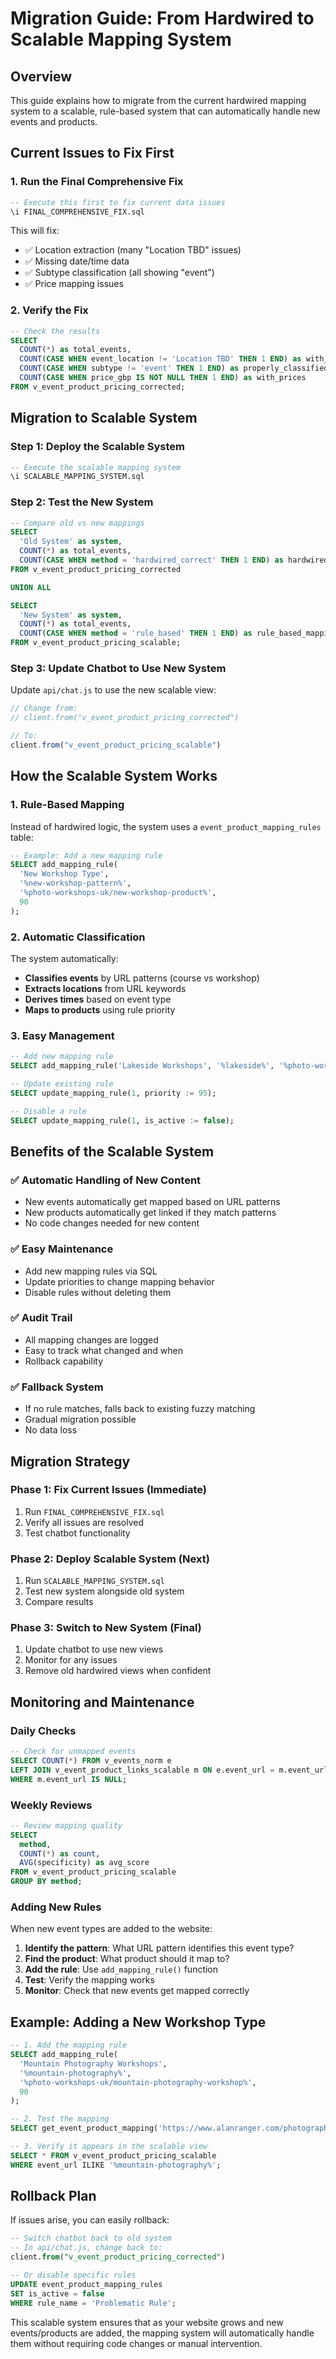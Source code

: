# Migration Guide: From Hardwired to Scalable Mapping System

## Overview
This guide explains how to migrate from the current hardwired mapping system to a scalable, rule-based system that can automatically handle new events and products.

## Current Issues to Fix First

### 1. Run the Final Comprehensive Fix
```sql
-- Execute this first to fix current data issues
\i FINAL_COMPREHENSIVE_FIX.sql
```

This will fix:
- ✅ Location extraction (many "Location TBD" issues)
- ✅ Missing date/time data
- ✅ Subtype classification (all showing "event")
- ✅ Price mapping issues

### 2. Verify the Fix
```sql
-- Check the results
SELECT 
  COUNT(*) as total_events,
  COUNT(CASE WHEN event_location != 'Location TBD' THEN 1 END) as with_locations,
  COUNT(CASE WHEN subtype != 'event' THEN 1 END) as properly_classified,
  COUNT(CASE WHEN price_gbp IS NOT NULL THEN 1 END) as with_prices
FROM v_event_product_pricing_corrected;
```

## Migration to Scalable System

### Step 1: Deploy the Scalable System
```sql
-- Execute the scalable mapping system
\i SCALABLE_MAPPING_SYSTEM.sql
```

### Step 2: Test the New System
```sql
-- Compare old vs new mappings
SELECT 
  'Old System' as system,
  COUNT(*) as total_events,
  COUNT(CASE WHEN method = 'hardwired_correct' THEN 1 END) as hardwired_mappings
FROM v_event_product_pricing_corrected

UNION ALL

SELECT 
  'New System' as system,
  COUNT(*) as total_events,
  COUNT(CASE WHEN method = 'rule_based' THEN 1 END) as rule_based_mappings
FROM v_event_product_pricing_scalable;
```

### Step 3: Update Chatbot to Use New System
Update `api/chat.js` to use the new scalable view:

```javascript
// Change from:
// client.from("v_event_product_pricing_corrected")

// To:
client.from("v_event_product_pricing_scalable")
```

## How the Scalable System Works

### 1. Rule-Based Mapping
Instead of hardwired logic, the system uses a `event_product_mapping_rules` table:

```sql
-- Example: Add a new mapping rule
SELECT add_mapping_rule(
  'New Workshop Type',
  '%new-workshop-pattern%',
  '%photo-workshops-uk/new-workshop-product%',
  90
);
```

### 2. Automatic Classification
The system automatically:
- **Classifies events** by URL patterns (course vs workshop)
- **Extracts locations** from URL keywords
- **Derives times** based on event type
- **Maps to products** using rule priority

### 3. Easy Management
```sql
-- Add new mapping rule
SELECT add_mapping_rule('Lakeside Workshops', '%lakeside%', '%photo-workshops-uk/lakeside-workshop%', 85);

-- Update existing rule
SELECT update_mapping_rule(1, priority := 95);

-- Disable a rule
SELECT update_mapping_rule(1, is_active := false);
```

## Benefits of the Scalable System

### ✅ **Automatic Handling of New Content**
- New events automatically get mapped based on URL patterns
- New products automatically get linked if they match patterns
- No code changes needed for new content

### ✅ **Easy Maintenance**
- Add new mapping rules via SQL
- Update priorities to change mapping behavior
- Disable rules without deleting them

### ✅ **Audit Trail**
- All mapping changes are logged
- Easy to track what changed and when
- Rollback capability

### ✅ **Fallback System**
- If no rule matches, falls back to existing fuzzy matching
- Gradual migration possible
- No data loss

## Migration Strategy

### Phase 1: Fix Current Issues (Immediate)
1. Run `FINAL_COMPREHENSIVE_FIX.sql`
2. Verify all issues are resolved
3. Test chatbot functionality

### Phase 2: Deploy Scalable System (Next)
1. Run `SCALABLE_MAPPING_SYSTEM.sql`
2. Test new system alongside old system
3. Compare results

### Phase 3: Switch to New System (Final)
1. Update chatbot to use new views
2. Monitor for any issues
3. Remove old hardwired views when confident

## Monitoring and Maintenance

### Daily Checks
```sql
-- Check for unmapped events
SELECT COUNT(*) FROM v_events_norm e
LEFT JOIN v_event_product_links_scalable m ON e.event_url = m.event_url
WHERE m.event_url IS NULL;
```

### Weekly Reviews
```sql
-- Review mapping quality
SELECT 
  method,
  COUNT(*) as count,
  AVG(specificity) as avg_score
FROM v_event_product_pricing_scalable
GROUP BY method;
```

### Adding New Rules
When new event types are added to the website:

1. **Identify the pattern**: What URL pattern identifies this event type?
2. **Find the product**: What product should it map to?
3. **Add the rule**: Use `add_mapping_rule()` function
4. **Test**: Verify the mapping works
5. **Monitor**: Check that new events get mapped correctly

## Example: Adding a New Workshop Type

```sql
-- 1. Add the mapping rule
SELECT add_mapping_rule(
  'Mountain Photography Workshops',
  '%mountain-photography%',
  '%photo-workshops-uk/mountain-photography-workshop%',
  90
);

-- 2. Test the mapping
SELECT get_event_product_mapping('https://www.alanranger.com/photographic-workshops-near-me/mountain-photography-scotland');

-- 3. Verify it appears in the scalable view
SELECT * FROM v_event_product_pricing_scalable 
WHERE event_url ILIKE '%mountain-photography%';
```

## Rollback Plan

If issues arise, you can easily rollback:

```sql
-- Switch chatbot back to old system
-- In api/chat.js, change back to:
client.from("v_event_product_pricing_corrected")

-- Or disable specific rules
UPDATE event_product_mapping_rules 
SET is_active = false 
WHERE rule_name = 'Problematic Rule';
```

This scalable system ensures that as your website grows and new events/products are added, the mapping system will automatically handle them without requiring code changes or manual intervention.




